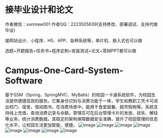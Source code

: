 # 接毕业设计和论文
作者微信：xunmaw001  作者QQ：2223505639(支持修改、部署调试、支持代做毕设)

接网站设计、小程序、H5、APP、各种系统等，单片机、嵌入式也可以做

选题+开题报告+任务书+程序定制+安装测试+论文+答辩PPT都可以做
# Campus-One-Card-System-Software
基于SSM（Spring、SpringMVC、MyBatis）的校园一卡通系统软件，为校园生活提供便捷高效的服务。它集身份识别与消费功能于一体，学生和教职工凭卡可进出校门、宿舍，借阅图书。在消费场景中，能用于食堂就餐、超市购物等。系统支持线上充值，查询消费记录与余额。管理员可在后台管理卡片的发放、挂失、解挂等业务，统计消费数据。其稳定的架构保障数据安全准确，提升了校园管理的信息化水平，让校园生活更加智能、便捷。 
![image](https://github.com/user-attachments/assets/47ec0d0b-6abc-45d5-af08-4cfc76e736e1)
![image](https://github.com/user-attachments/assets/38f56240-1433-47ba-8445-86a7d2df8186)
![image](https://github.com/user-attachments/assets/33299298-e62d-455c-ac51-a59e864949cf)
![image](https://github.com/user-attachments/assets/18c0e9f4-bbfe-4cbf-b2c1-742d7b98d1d1)
![image](https://github.com/user-attachments/assets/039a9b85-7985-4f89-bc21-b6684055821f)
![image](https://github.com/user-attachments/assets/7a161c46-470d-4c20-8139-8559b1a7bc7d)
![image](https://github.com/user-attachments/assets/82d1b46d-75de-48c3-8a6f-e2b3ddebace5)
![image](https://github.com/user-attachments/assets/6842a729-9789-46cf-a121-4750e88fa2db)
